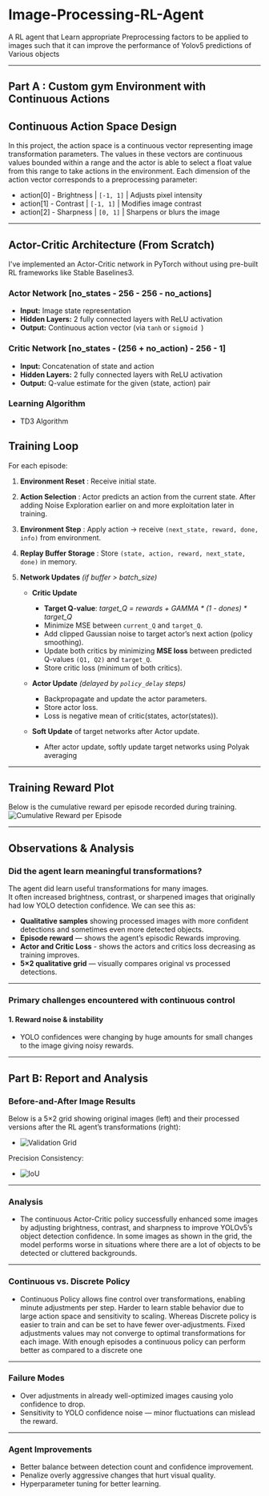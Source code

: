 
# Image-Processing-RL-Agent
A RL agent that Learn appropriate Preprocessing factors to be applied to images such that it can improve the performance of Yolov5 predictions of Various objects 

---
## Part A : **Custom gym Environment with Continuous Actions**
## Continuous Action Space Design
In this project, the action space is a continuous vector representing image transformation parameters. The values in these vectors are continuous values bounded within a range and the actor is able to select a float value from this range to take actions in the environment.
Each dimension of the action vector corresponds to a preprocessing parameter:
  - action[0] - Brightness | `[-1, 1]` | Adjusts pixel intensity
  - action[1] - Contrast | `[-1, 1]` | Modifies image contrast
  - action[2] - Sharpness | `[0, 1]` | Sharpens or blurs the image
    
---
## Actor-Critic Architecture (From Scratch)
I've implemented an Actor-Critic network in PyTorch without using pre-built RL frameworks like Stable Baselines3.  

### Actor Network  [no_states - 256 - 256 - no_actions]
- **Input:** Image state representation  
- **Hidden Layers:** 2 fully connected layers with ReLU activation  
- **Output:** Continuous action vector (via `tanh` or `sigmoid `)  

### Critic Network  [no_states - (256 + no_action) - 256 - 1]
- **Input:** Concatenation of state and action  
- **Hidden Layers:** 2 fully connected layers with ReLU activation  
- **Output:** Q-value estimate for the given (state, action) pair  

### Learning Algorithm
-  TD3 Algorithm
  
## Training Loop
For each episode:
1. **Environment Reset** : Receive initial state.  
   
2. **Action Selection** : Actor predicts an action from the current state. After adding Noise Exploration earlier on and more exploitation later in training.  

3. **Environment Step** : Apply action -> receive `(next_state, reward, done, info)` from environment.  

4. **Replay Buffer Storage** : Store `(state, action, reward, next_state, done)` in memory.  

5. **Network Updates** *(if buffer > batch_size)*  
   - **Critic Update**  
     - **Target Q-value**:  *target_Q = rewards + GAMMA * (1 - dones) * target_Q*
     - Minimize MSE between `current_Q` and `target_Q`.  
     - Add clipped Gaussian noise to target actor’s next action (policy smoothing).
     - Update both critics by minimizing **MSE loss** between predicted Q-values `(Q1, Q2)` and `target_Q`.  
     - Store critic loss (minimum of both critics).  
       
   - **Actor Update** *(delayed by `policy_delay` steps)*
     - Backpropagate and update the actor parameters.  
     - Store actor loss.  
     - Loss is negative mean of critic(states, actor(states)).
       
   - **Soft Update** of target networks after Actor update.
     - After actor update, softly update target networks using Polyak averaging
     
---
## Training Reward Plot

Below is the cumulative reward per episode recorded during training.  
![Cumulative Reward per Episode](results/cumulative_reward.jpg)

---
## Observations & Analysis

### Did the agent learn meaningful transformations?
The agent did learn useful transformations for many images.  
It often increased brightness, contrast, or sharpened images that originally had low YOLO detection confidence.
We can see this as:
- **Qualitative samples** showing processed images with more confident detections and sometimes even more detected objects.
- **Episode reward** — shows the agent’s episodic Rewards improving.
- **Actor and Critic Loss** - shows the actors and critics loss decreasing as training improves. 
- **5×2 qualitative grid** — visually compares original vs processed detections.

---

### Primary challenges encountered with continuous control

#### 1. Reward noise & instability
- YOLO confidences were changing by huge amounts for small changes to the image giving noisy rewards.  

--- 
## Part B: Report and Analysis

### Before-and-After Image Results
Below is a 5×2 grid showing original images (left) and their processed versions after the RL agent’s transformations (right):
- ![Validation Grid](results/eval_image.png)

Precision Consistency:
- ![IoU](results/precision.png)

---

### Analysis

 - The continuous Actor-Critic policy successfully enhanced some images by adjusting brightness, contrast, and sharpness to improve YOLOv5’s object detection confidence. In some images as shown in the grid, the model performs worse in situations where there are a lot of objects to be detected or cluttered backgrounds.

---
### Continuous vs. Discrete Policy
 - Continuous Policy allows fine control over transformations, enabling minute adjustments per step. Harder to learn stable behavior due to large action space and sensitivity to scaling. Whereas Discrete policy is easier to train and can be set to have fewer over-adjustments. Fixed adjustments values may not converge to optimal transformations for each image. With enough episodes a continuous policy can perform better as compared to a discrete one 

---

### Failure Modes
  - Over adjustments in already well-optimized images causing yolo confidence to drop.
  - Sensitivity to YOLO confidence noise — minor fluctuations can mislead the reward.  

---

### Agent Improvements
- Better balance between detection count and confidence improvement.
- Penalize overly aggressive changes that hurt visual quality.
- Hyperparameter tuning for better learning.
